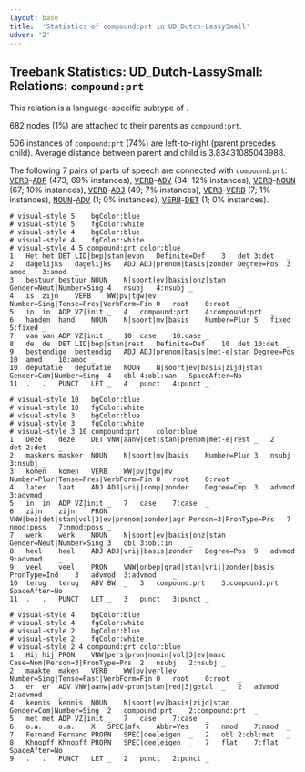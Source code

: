 ```yaml
---
layout: base
title:  'Statistics of compound:prt in UD_Dutch-LassySmall'
udver: '2'
---
```


## Treebank Statistics: UD_Dutch-LassySmall: Relations: `compound:prt`

This relation is a language-specific subtype of .

682 nodes (1%) are attached to their parents as `compound:prt`.

506 instances of `compound:prt` (74%) are left-to-right (parent precedes child).
Average distance between parent and child is 3.83431085043988.

The following 7 pairs of parts of speech are connected with `compound:prt`: <tt><a href="nl_lassysmall-pos-VERB.html">VERB</a></tt>-<tt><a href="nl_lassysmall-pos-ADP.html">ADP</a></tt> (473; 69% instances), <tt><a href="nl_lassysmall-pos-VERB.html">VERB</a></tt>-<tt><a href="nl_lassysmall-pos-ADV.html">ADV</a></tt> (84; 12% instances), <tt><a href="nl_lassysmall-pos-VERB.html">VERB</a></tt>-<tt><a href="nl_lassysmall-pos-NOUN.html">NOUN</a></tt> (67; 10% instances), <tt><a href="nl_lassysmall-pos-VERB.html">VERB</a></tt>-<tt><a href="nl_lassysmall-pos-ADJ.html">ADJ</a></tt> (49; 7% instances), <tt><a href="nl_lassysmall-pos-VERB.html">VERB</a></tt>-<tt><a href="nl_lassysmall-pos-VERB.html">VERB</a></tt> (7; 1% instances), <tt><a href="nl_lassysmall-pos-NOUN.html">NOUN</a></tt>-<tt><a href="nl_lassysmall-pos-ADV.html">ADV</a></tt> (1; 0% instances), <tt><a href="nl_lassysmall-pos-VERB.html">VERB</a></tt>-<tt><a href="nl_lassysmall-pos-DET.html">DET</a></tt> (1; 0% instances).


~~~ conllu
# visual-style 5	bgColor:blue
# visual-style 5	fgColor:white
# visual-style 4	bgColor:blue
# visual-style 4	fgColor:white
# visual-style 4 5 compound:prt	color:blue
1	Het	het	DET	LID|bep|stan|evon	Definite=Def	3	det	3:det	_
2	dagelijks	dagelijks	ADJ	ADJ|prenom|basis|zonder	Degree=Pos	3	amod	3:amod	_
3	bestuur	bestuur	NOUN	N|soort|ev|basis|onz|stan	Gender=Neut|Number=Sing	4	nsubj	4:nsubj	_
4	is	zijn	VERB	WW|pv|tgw|ev	Number=Sing|Tense=Pres|VerbForm=Fin	0	root	0:root	_
5	in	in	ADP	VZ|init	_	4	compound:prt	4:compound:prt	_
6	handen	hand	NOUN	N|soort|mv|basis	Number=Plur	5	fixed	5:fixed	_
7	van	van	ADP	VZ|init	_	10	case	10:case	_
8	de	de	DET	LID|bep|stan|rest	Definite=Def	10	det	10:det	_
9	bestendige	bestendig	ADJ	ADJ|prenom|basis|met-e|stan	Degree=Pos	10	amod	10:amod	_
10	deputatie	deputatie	NOUN	N|soort|ev|basis|zijd|stan	Gender=Com|Number=Sing	4	obl	4:obl:van	SpaceAfter=No
11	.	.	PUNCT	LET	_	4	punct	4:punct	_

~~~


~~~ conllu
# visual-style 10	bgColor:blue
# visual-style 10	fgColor:white
# visual-style 3	bgColor:blue
# visual-style 3	fgColor:white
# visual-style 3 10 compound:prt	color:blue
1	Deze	deze	DET	VNW|aanw|det|stan|prenom|met-e|rest	_	2	det	2:det	_
2	maskers	masker	NOUN	N|soort|mv|basis	Number=Plur	3	nsubj	3:nsubj	_
3	komen	komen	VERB	WW|pv|tgw|mv	Number=Plur|Tense=Pres|VerbForm=Fin	0	root	0:root	_
4	later	laat	ADJ	ADJ|vrij|comp|zonder	Degree=Cmp	3	advmod	3:advmod	_
5	in	in	ADP	VZ|init	_	7	case	7:case	_
6	zijn	zijn	PRON	VNW|bez|det|stan|vol|3|ev|prenom|zonder|agr	Person=3|PronType=Prs	7	nmod:poss	7:nmod:poss	_
7	werk	werk	NOUN	N|soort|ev|basis|onz|stan	Gender=Neut|Number=Sing	3	obl	3:obl:in	_
8	heel	heel	ADJ	ADJ|vrij|basis|zonder	Degree=Pos	9	advmod	9:advmod	_
9	veel	veel	PRON	VNW|onbep|grad|stan|vrij|zonder|basis	PronType=Ind	3	advmod	3:advmod	_
10	terug	terug	ADV	BW	_	3	compound:prt	3:compound:prt	SpaceAfter=No
11	.	.	PUNCT	LET	_	3	punct	3:punct	_

~~~


~~~ conllu
# visual-style 4	bgColor:blue
# visual-style 4	fgColor:white
# visual-style 2	bgColor:blue
# visual-style 2	fgColor:white
# visual-style 2 4 compound:prt	color:blue
1	Hij	hij	PRON	VNW|pers|pron|nomin|vol|3|ev|masc	Case=Nom|Person=3|PronType=Prs	2	nsubj	2:nsubj	_
2	maakte	maken	VERB	WW|pv|verl|ev	Number=Sing|Tense=Past|VerbForm=Fin	0	root	0:root	_
3	er	er	ADV	VNW|aanw|adv-pron|stan|red|3|getal	_	2	advmod	2:advmod	_
4	kennis	kennis	NOUN	N|soort|ev|basis|zijd|stan	Gender=Com|Number=Sing	2	compound:prt	2:compound:prt	_
5	met	met	ADP	VZ|init	_	7	case	7:case	_
6	o.a.	o.a.	X	SPEC|afk	Abbr=Yes	7	nmod	7:nmod	_
7	Fernand	Fernand	PROPN	SPEC|deeleigen	_	2	obl	2:obl:met	_
8	Khnopff	Khnopff	PROPN	SPEC|deeleigen	_	7	flat	7:flat	SpaceAfter=No
9	.	.	PUNCT	LET	_	2	punct	2:punct	_

~~~


